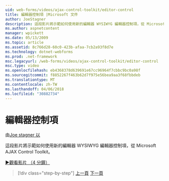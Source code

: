 ```yaml
---
uid: web-forms/videos/ajax-control-toolkit/editor-control
title: 編輯器控制項 |Microsoft 文件
author: JoeStagner
description: 這段影片將示範如何使用新的編輯器 WYSIWYG 編輯器控制項，從 Microsoft AJAX Control Toolkit。
ms.author: aspnetcontent
manager: wpickett
ms.date: 05/13/2009
ms.topic: article
ms.assetid: 8c766d28-60c0-423b-afaa-7cb2a93f8d7e
ms.technology: dotnet-webforms
ms.prod: .net-framework
msc.legacyurl: /web-forms/videos/ajax-control-toolkit/editor-control
msc.type: video
ms.openlocfilehash: eb4368378d639691e67cc96964f7cbbc9bc0a98f
ms.sourcegitcommit: f8852267f463b62d7f975e56bea9aa3f68fbbdeb
ms.translationtype: MT
ms.contentlocale: zh-TW
ms.lasthandoff: 04/06/2018
ms.locfileid: "30882734"
---
```

<a name="editor-control"></a>編輯器控制項
====================
由[Joe stagner 以](https://github.com/JoeStagner)

這段影片將示範如何使用新的編輯器 WYSIWYG 編輯器控制項，從 Microsoft AJAX Control Toolkit。

[&#9654;觀看影片 （4 分鐘）](https://channel9.msdn.com/Blogs/ASP-NET-Site-Videos/editor-control)

> [!div class="step-by-step"]
> [上一頁](combo-box.md)
> [下一頁](editor-control-custom.md)
